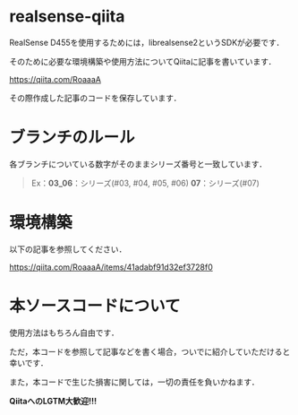 # realsense-qiita
RealSense D455を使用するためには，librealsense2というSDKが必要です．

そのために必要な環境構築や使用方法についてQiitaに記事を書いています．

https://qiita.com/RoaaaA

その際作成した記事のコードを保存しています．

# ブランチのルール

各ブランチについている数字がそのままシリーズ番号と一致しています．

> Ex：**03_06**：シリーズ(#03, #04, #05, #06)
      **07**：シリーズ(#07)

# 環境構築
以下の記事を参照してください．

https://qiita.com/RoaaaA/items/41adabf91d32ef3728f0

# 本ソースコードについて
使用方法はもちろん自由です．

ただ，本コードを参照して記事などを書く場合，ついでに紹介していただけると幸いです．

また，本コードで生じた損害に関しては，一切の責任を負いかねます．

**QiitaへのLGTM大歓迎!!!**

